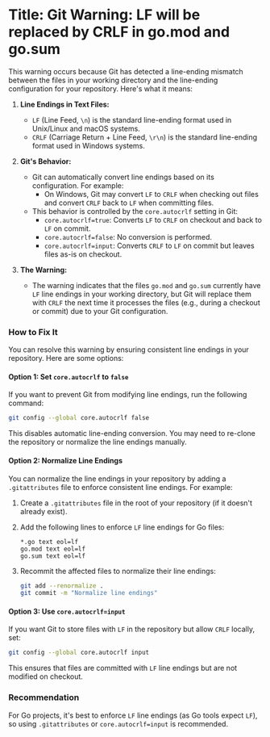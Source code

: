# Title: Git Warning: LF will be replaced by CRLF in go.mod and go.sum

This warning occurs because Git has detected a line-ending mismatch between the files in your working directory and the line-ending configuration for your repository. Here's what it means:

1. **Line Endings in Text Files:**
   - `LF` (Line Feed, `\n`) is the standard line-ending format used in Unix/Linux and macOS systems.
   - `CRLF` (Carriage Return + Line Feed, `\r\n`) is the standard line-ending format used in Windows systems.

2. **Git's Behavior:**
   - Git can automatically convert line endings based on its configuration. For example:
     - On Windows, Git may convert `LF` to `CRLF` when checking out files and convert `CRLF` back to `LF` when committing files.
   - This behavior is controlled by the `core.autocrlf` setting in Git:
     - `core.autocrlf=true`: Converts `LF` to `CRLF` on checkout and back to `LF` on commit.
     - `core.autocrlf=false`: No conversion is performed.
     - `core.autocrlf=input`: Converts `CRLF` to `LF` on commit but leaves files as-is on checkout.

3. **The Warning:**
   - The warning indicates that the files `go.mod` and `go.sum` currently have `LF` line endings in your working directory, but Git will replace them with `CRLF` the next time it processes the files (e.g., during a checkout or commit) due to your Git configuration.

### How to Fix It

You can resolve this warning by ensuring consistent line endings in your repository. Here are some options:

#### Option 1: Set `core.autocrlf` to `false`
If you want to prevent Git from modifying line endings, run the following command:

```bash
git config --global core.autocrlf false
```

This disables automatic line-ending conversion. You may need to re-clone the repository or normalize the line endings manually.

#### Option 2: Normalize Line Endings
You can normalize the line endings in your repository by adding a `.gitattributes` file to enforce consistent line endings. For example:

1. Create a `.gitattributes` file in the root of your repository (if it doesn't already exist).
2. Add the following lines to enforce `LF` line endings for Go files:

   ```gitattributes
   *.go text eol=lf
   go.mod text eol=lf
   go.sum text eol=lf
   ```

3. Recommit the affected files to normalize their line endings:

   ```bash
   git add --renormalize .
   git commit -m "Normalize line endings"
   ```

#### Option 3: Use `core.autocrlf=input`
If you want Git to store files with `LF` in the repository but allow `CRLF` locally, set:

```bash
git config --global core.autocrlf input
```

This ensures that files are committed with `LF` line endings but are not modified on checkout.

### Recommendation
For Go projects, it's best to enforce `LF` line endings (as Go tools expect `LF`), so using `.gitattributes` or `core.autocrlf=input` is recommended.